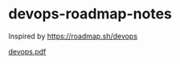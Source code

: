 # devops-roadmap-notes
Inspired by https://roadmap.sh/devops

[devops.pdf](https://roadmap.sh/pdfs/roadmaps/devops.pdf)
